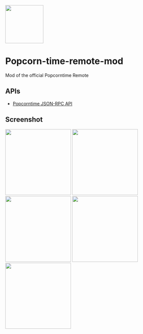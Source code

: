 <a target="_blank" href="http://stephaneadamgarnier.com/Popcorntime"><img src="http://stephaneadamgarnier.com/Popcorntime/assets/img/icons/icon.png" align="" height="120" width="120" ></a>

# Popcorn-time-remote-mod

Mod of the official Popcorntime Remote

## APIs

* [Popcorntime JSON-RPC API](https://git.popcorntime.io/popcorntime/desktop/blob/master/docs/json-rpc-api.md)

     
## Screenshot
<img src="http://www.stephaneadamgarnier.com/Popcorntime/assets/screenshots/screenshot00.PNG" width="207">
<img src="http://www.stephaneadamgarnier.com/Popcorntime/assets/screenshots/screenshot02.PNG" width="207">
<img src="http://www.stephaneadamgarnier.com/Popcorntime/assets/screenshots/screenshot04.PNG" width="207">
<img src="http://www.stephaneadamgarnier.com/Popcorntime/assets/screenshots/screenshot05.PNG" width="207">
<img src="http://www.stephaneadamgarnier.com/Popcorntime/assets/screenshots/screenshot06.PNG" width="207">
